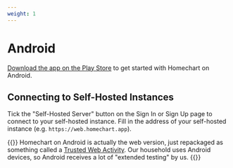 ```yaml
---
weight: 1
---
```


# Android

[Download the app on the Play Store](https://play.google.com/store/apps/details?id=app.homechart) to get started with Homechart on Android.

## Connecting to Self-Hosted Instances

Tick the "Self-Hosted Server" button on the Sign In or Sign Up page to connect to your self-hosted instance.  Fill in the address of your self-hosted instance (e.g. `https://web.homechart.app`).

{{<hint info>}}
Homechart on Android is actually the web version, just repackaged as something called a [Trusted Web Activity](https://developer.chrome.com/docs/android/trusted-web-activity/).  Our household uses Android devices, so Android receives a lot of "extended testing" by us.
{{</hint>}}
